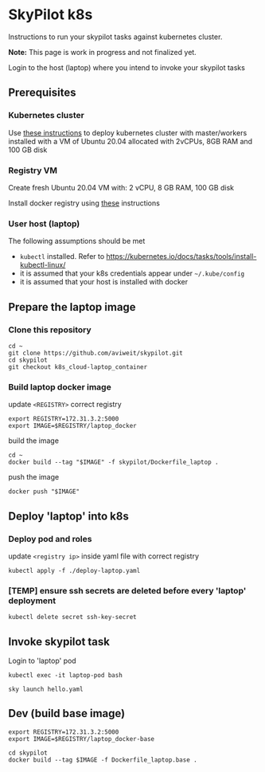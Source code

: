 # SkyPilot k8s

Instructions to run your skypilot tasks against kubernetes cluster.

**Note:** This page is work in progress and not finalized yet.

Login to the host (laptop) where you intend to invoke your skypilot tasks

## Prerequisites

### Kubernetes cluster

Use [these instructions](docs/kubernetes.md) to deploy kubernetes cluster with master/workers installed with a VM of Ubuntu 20.04 allocated with 2vCPUs, 8GB RAM and 100 GB disk

### Registry VM

Create fresh Ubuntu 20.04 VM with: 2 vCPU, 8 GB RAM, 100 GB disk

Install docker registry using [these](./docs/registry.md) instructions

### User host (laptop)

The following assumptions should be met

* `kubectl` installed. Refer to https://kubernetes.io/docs/tasks/tools/install-kubectl-linux/
* it is assumed that your k8s credentials appear under `~/.kube/config`
* it is assumed that your host is installed with docker

## Prepare the laptop image

### Clone this repository

```
cd ~
git clone https://github.com/aviweit/skypilot.git
cd skypilot
git checkout k8s_cloud-laptop_container
```

### Build laptop docker image

update `<REGISTRY>` correct registry

```
export REGISTRY=172.31.3.2:5000
export IMAGE=$REGISTRY/laptop_docker
```

build the image

```
cd ~
docker build --tag "$IMAGE" -f skypilot/Dockerfile_laptop .
```

push the image

```
docker push "$IMAGE"
```

## Deploy 'laptop' into k8s

### Deploy pod and roles

update `<registry ip>` inside yaml file with correct registry

```
kubectl apply -f ./deploy-laptop.yaml
```

### [TEMP] ensure ssh secrets are deleted before every 'laptop' deployment

```
kubectl delete secret ssh-key-secret
```

## Invoke skypilot task

Login to 'laptop' pod

```
kubectl exec -it laptop-pod bash
```

```
sky launch hello.yaml
```

## Dev (build base image)

```
export REGISTRY=172.31.3.2:5000
export IMAGE=$REGISTRY/laptop_docker-base
```

```
cd skypilot
docker build --tag $IMAGE -f Dockerfile_laptop.base .
```

